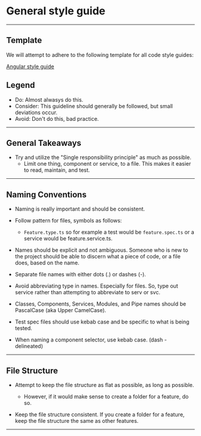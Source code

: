 # General style guide

---

## Template

We will attempt to adhere to the following template for all code style guides:

[Angular style guide](https://angular.io/guide/styleguide#angular-coding-style-guide)

## Legend

- Do: Almost alwasys do this.
- Consider: This guideline should generally be followed, but small deviations occur.
- Avoid: Don't do this, bad practice.

---

## General Takeaways

- Try and utilize the "Single responsibility principle" as much as possible.
  - Limit one thing, component or service, to a file. This makes it easier to read, maintain, and test.

---

## Naming Conventions

- Naming is really important and should be consistent.
- Follow pattern for files, symbols as follows:

  - `Feature.type.ts` so for example a test would be `feature.spec.ts` or a service would be feature.service.ts.

- Names should be explicit and not ambiguous. Someone who is new to the project should be able to discern what a piece of code, or a file does, based on the name.
- Separate file names with either dots (.) or dashes (-).
- Avoid abbreviating type in names. Especially for files. So, type out service rather than attempting to abbreviate to serv or svc.
- Classes, Components, Services, Modules, and Pipe names should be PascalCase (aka Upper CamelCase).
- Test spec files should use kebab case and be specific to what is being tested.
- When naming a component selector, use kebab case. (dash - delineated)

---

## File Structure

- Attempt to keep the file structure as flat as possible, as long as possible.

  - However, if it would make sense to create a folder for a feature, do so.

- Keep the file structure consistent. If you create a folder for a feature, keep the file structure the same as other features.

---
